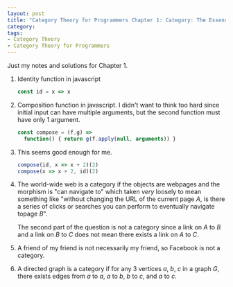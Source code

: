 ```yaml
---
layout: post
title: "Category Theory for Programmers Chapter 1: Category: The Essence of Composition"
category:
tags:
- Category Theory
- Category Theory for Programmers
---
```


Just my notes and solutions for Chapter 1.

1. Identity function in javascript
   ```javascript
   const id = x => x
   ```

2. Composition function in javascript. I didn't want to think too hard since
   initial input can have multiple arguments, but the second function must have
   only 1 argument.
   ```javascript
   const compose = (f,g) =>
     function() { return g(f.apply(null, arguments)) }
   ```

3. This seems good enough for me.
   ```javascript
   compose(id, x => x + 2)(2)
   compose(x => x + 2, id)(2)
   ```

4. The world-wide web is a category if the objects are webpages and the
   morphism is "can navigate to" which taken _very_ loosely to mean something
   like "without changing the URL of the current page _A_, is there a series of
   clicks or searches you can perform to eventually navigate topage _B_".

   The second part of the question is not a category since a link on _A_ to _B_
   and a link on _B_ to _C_ does not mean there exists a link on _A_ to _C_.

5. A friend of my friend is not necessarily my friend, so Facebook is not a
   category.

6. A directed graph is a category if for any 3 vertices _a_, _b_, _c_ in a
   graph _G_, there exists edges from _a_ to _a_, _a_ to _b_, _b_ to _c_, and
   _a_ to _c_.
